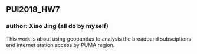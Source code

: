 ## PUI2018_HW7
### author: Xiao Jing (all do by myself)
This work is about using geopandas to analysis the broadband subsciptions and internet station access by PUMA region.
